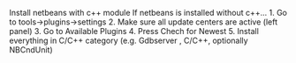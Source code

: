 Install netbeans with c++ module
	If netbeans is installed without c++...
	1. Go to tools->plugins->settings
	2. Make sure all update centers are active (left panel)
	3. Go to Available Plugins
	4. Press Chech for Newest
	5. Install everything in C/C++ category (e.g. Gdbserver , C/C++, optionally NBCndUnit)